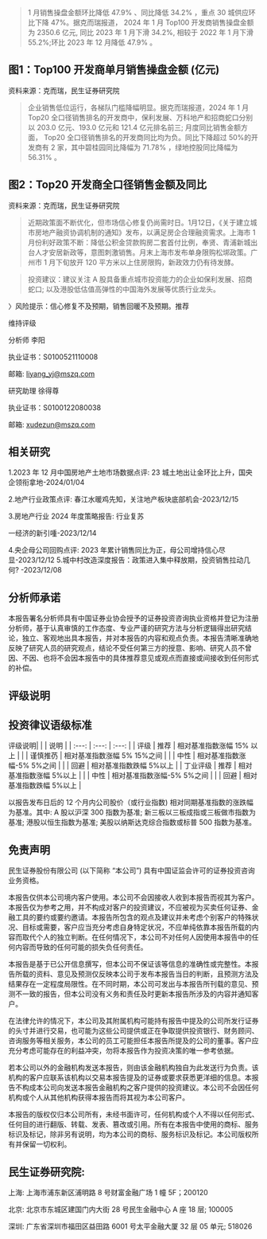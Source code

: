 >1 月销售操盘金额环比降低 $47.9 \%$ 、同比降低 $34.2 \%$ ，重点 30 城供应环比下降 47\%。据克而瑞报道， 2024 年 1 月 Top100 开发商销售操盘金额为 2350.6 亿元, 同比 2023 年 1 月下滑 $34.2 \%$, 相较于 2022 年 1 月下滑 $55.2 \%$;环比 2023 年 12 月降低 $47.9 \%$ 。

## 图1：Top100 开发商单月销售操盘金额 (亿元)



资料来源：克而瑞，民生证券研究院

>企业销售低位运行，各梯队门槛降幅明显。据克而瑞报道，2024 年 1 月 Top20 全口径销售排名的开发商中，保利发展、万科地产和招商蛇口分别以 203.0 亿元、193.0 亿元和 121.4 亿元排名前三; 月度同比销售金额方面， Top20 全口径销售排名的开发商同比均为负。同比下降超过 50\%的开发商有 2 家，其中碧桂园同比降幅为 $71.78 \%$ ，绿地控股同比降幅为 $56.31 \%$ 。

## 图2：Top20 开发商全口径销售金额及同比



资料来源：克而瑞，民生证券研究院

> 近期政策面不断优化，但市场信心修复仍尚需时日。1月12日，《关于建立城市房地产融资协调机制的通知》发布，以满足房企合理融资需求。上海市 1 月份利好政策不断：降低公积金贷款购房二套首付比例，奉贤、青浦新城出台人才安居新政等，意图刺激销售。月末上海市发布单身限购松垹政策。广州市 1 月下旬放开 120 平方米以上住房限购，新政效力仍有待发酵。

>投资建议：建议关注 A 股具备重点城市投资能力的企业如保利发展、招商蛇口; 以及港股低估值高弹性的中国海外发展等优质行业龙头。

〉风险提示：信心修复不及预期，销售回暖不及预期。推荐

维持评级



分析师 李阳

执业证书：S0100521110008

邮箱: liyang_yj@mszq.com

研究助理 徐得尊

执业证书：S0100122080038

邮箱: xudezun@mszq.com

## 相关研究

1.2023 年 12 月中国房地产土地市场数据点评: 23 城土地出让金环比上升，国央企领衔拿地-2024/01/04

2.地产行业政策点评: 春江水暖鸡先知，关注地产板块底部机会-2023/12/15

3.房地产行业 2024 年度策略报告: 行业复苏

一经济的新引喠-2023/12/14

4.央企母公司回购点评: 2023 年累计销售同比为正，母公司增持信心尽显-2023/12/12 5.城中村改造深度报告：政策进入集中释放期，投资销售拉动几何? -2023/12/08

## 分析师承诺

本报告署名分析师具有中国证券业协会授予的证券投资咨询执业资格并登记为注册分析师，基于认真审慎的工作态度、专业严谨的研究方法与分析逻辑得出研究结论，独立、客观地出具本报告，并对本报告的内容和观点负责。本报告清晰准确地反映了研究人员的研究观点，结论不受任何第三方的授意、影响、研究人员不曾因、不因、也将不会因本报告中的具体推荐意见或观点而直接或间接收到任何形式的补偿。

## 评级说明

## 投资律议语级标准

评级说明|  |  | 说明 |
| :---: | :---: | :---: |
| 评级 | 推荐 | 相对基准指数涨幅 $15 \%$ 以上 |
|  | 谨慎推芿 | 相对基准指数涨幅 5\% 15\%之间 |
|  | 中性 | 相对基准指数涨幅-5\% 5\%之间 |
|  | 回避 | 相对基准指数跌幅 5\%以上 |
| 丁业评级 | 推荐 | 相对基准指数涨幅 5\%以上 |
|  | 中性 | 相对基准指数涨幅-5\% 5\%之间 |
|  | 回避 | 相对基准指数跌幅 5\%以上 |

以报告发布日后的 12 个月内公司股价（或行业指数) 相对同期基准指数的涨跌幅为基准。其中: A 股以沪深 300 指数为基准; 新三板以三板成指或三板做市指数为基准; 港股以恒生指数为基准; 美股以纳斯达克综合指数或标普 500 指数为基准。

## 免责声明

民生证券股份有限公司 (以下简称 “本公司”) 具有中国证监会许可的证券投资咨询业务资格。

本报告仅供本公司境内客户使用。本公司不会因接收人收到本报告而视其为客户。本报告仅为参考之用，并不构成对客户的投资建议，不应被视为买卖任何证券、金融工具的要约或要约邀请。本报告所包含的观点及建议并未考虑个别客户的特殊状况、目标或需要，客户应当充分考虑自身特定状况，不应单纯依靠本报告所载的内容而取代个人的独立判断。在任何情况下，本公司不对任何人因使用本报告中的任何内容而导致的任何可能的损失负任何责任。

本报告是基于已公开信息撰写，但本公司不保证该等信息的准确性或完整性。本报告所载的资料、意见及预测仅反映本公司于发布本报告当日的判断，且预测方法及结果存在一定程度局限性。在不同时期，本公司可发出与本报告所刊载的意见、预测不一致的报告，但本公司没有义务和责任及时更新本报告所涉及的内容并通知客户。

在法律允许的情况下，本公司及其附属机构可能持有报告中提及的公司所发行证券的头寸并进行交易，也可能为这些公司提供或正在争取提供投资银行、财务顾问、咨询服务等相关服务，本公司的员工可能担任本报告所提及的公司的董事。客户应充分考虑可能存在的利益冲突，勿将本报告作为投资决策的唯一参考依据。

若本公司以外的金融机构发送本报告，则由该金融机构独自为此发送行为负责。该机构的客户应联系该机构以交易本报告提及的证券或要求获悉更洋细的信息。本报告不构成本公司向发送本报告金融机构之客户提供的投资建议。本公司不会因任何机构或个人从其他机构获得本报告而将其视为本公司客户。

本报告的版权仅归本公司所有，未经书面许可，任何机构或个人不得以任何形式、任何目的进行翻版、转载、发表、篡改或引用。所有在本报告中使用的商标、服务标识及标记，除非另有说明，均为本公司的商标、服务标识及标记。本公司版权所有并保留一切权利。

## 民生证券研究院:

上海: 上海市浦东新区浦明路 8 号财富金融广场 1 幢 5F；200120

北京: 北京市东城区建国门内大街 28 号民生金融中心 $\mathrm{A}$ 座 18 层; 100005

深圳: 广东省深圳市福田区益田路 6001 号太平金融大厦 32 层 05 单元; 518026

